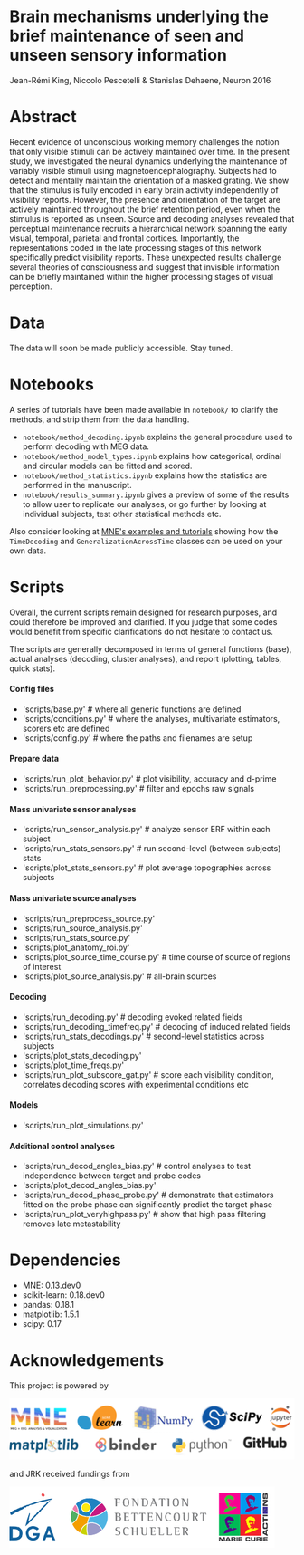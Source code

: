 Brain mechanisms underlying the brief maintenance of seen and unseen sensory information
========================================================================================

Jean-Rémi King, Niccolo Pescetelli & Stanislas Dehaene, Neuron 2016


Abstract
========

Recent evidence of unconscious working memory challenges the notion that only visible stimuli can be actively maintained over time. In the present study, we investigated the neural dynamics underlying the maintenance of variably visible stimuli using magnetoencephalography. Subjects had to detect and mentally maintain the orientation of a masked grating. We show that the stimulus is fully encoded in early brain activity independently of visibility reports. However, the presence and orientation of the target are actively maintained throughout the brief retention period, even when the stimulus is reported as unseen. Source and decoding analyses revealed that perceptual maintenance recruits a hierarchical network spanning the early visual, temporal, parietal and frontal cortices. Importantly, the representations coded in the late processing stages of this network specifically predict visibility reports. These unexpected results challenge several theories of consciousness and suggest that invisible information can be briefly maintained within the higher processing stages of visual perception.


Data
====

The data will soon be made publicly accessible. Stay tuned.

Notebooks
=========

A series of tutorials have been made available in `notebook/` to clarify the methods, and strip them from the data handling.

- `notebook/method_decoding.ipynb` explains the general procedure used to perform decoding with MEG data.
- `notebook/method_model_types.ipynb` explains how categorical, ordinal and circular models can be fitted and scored.
- `notebook/method_statistics.ipynb` explains how the statistics are performed in the manuscript.
- `notebook/results_summary.ipynb` gives a preview of some of the results to allow user to replicate our analyses, or go further by looking at individual subjects, test other statistical methods etc.

Also consider looking at [MNE's examples and tutorials](http://mne-tools.github.io/stable/auto_tutorials/plot_sensors_decoding.html) showing how the `TimeDecoding` and `GeneralizationAcrossTime` classes can be used on your own data.


Scripts
=======

Overall, the current scripts remain designed for research purposes, and could therefore be improved and clarified. If you judge that some codes would benefit from specific clarifications do not hesitate to contact us.

The scripts are generally decomposed in terms of general functions (base), actual analyses (decoding, cluster analyses), and report (plotting, tables, quick stats).

#### Config files
- 'scripts/base.py' # where all generic functions are defined
- 'scripts/conditions.py' # where the analyses, multivariate estimators, scorers etc are defined
- 'scripts/config.py'  # where the paths and filenames are setup

#### Prepare data
- 'scripts/run_plot_behavior.py'  # plot visibility, accuracy and d-prime
- 'scripts/run_preprocessing.py'  # filter and epochs raw signals

#### Mass univariate sensor analyses
- 'scripts/run_sensor_analysis.py'  # analyze sensor ERF within each subject
- 'scripts/run_stats_sensors.py'  # run second-level (between subjects) stats
- 'scripts/plot_stats_sensors.py'  # plot average topographies across subjects

#### Mass univariate source analyses
- 'scripts/run_preprocess_source.py'
- 'scripts/run_source_analysis.py'
- 'scripts/run_stats_source.py'
- 'scripts/plot_anatomy_roi.py'
- 'scripts/plot_source_time_course.py'  # time course of source of regions of interest
- 'scripts/plot_source_analysis.py'  # all-brain sources

#### Decoding
- 'scripts/run_decoding.py'  # decoding evoked related fields
- 'scripts/run_decoding_timefreq.py'  # decoding of induced related fields
- 'scripts/run_stats_decodings.py'  # second-level statistics across subjects
- 'scripts/plot_stats_decoding.py'
- 'scripts/plot_time_freqs.py'
- 'scripts/run_plot_subscore_gat.py'  # score each visibility condition, correlates decoding scores with experimental conditions etc

#### Models
- 'scripts/run_plot_simulations.py'

#### Additional control analyses
- 'scripts/run_decod_angles_bias.py'  # control analyses to test independence between target and probe codes
- 'scripts/plot_decod_angles_bias.py'
- 'scripts/run_decod_phase_probe.py' # demonstrate that estimators fitted on the probe phase can significantly predict the target phase
- 'scripts/run_plot_veryhighpass.py' # show that high pass filtering removes late metastability


Dependencies
============

- MNE: 0.13.dev0
- scikit-learn: 0.18.dev0
- pandas: 0.18.1
- matplotlib: 1.5.1
- scipy: 0.17


Acknowledgements
================

This project is powered by

![logos](docs/logo_computing.png)

and JRK received fundings from

![logos](docs/logo_funding.png)
